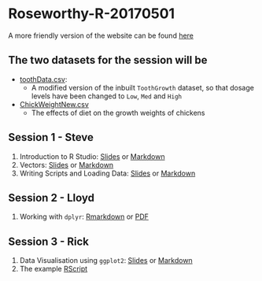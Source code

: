 # Roseworthy-R-20170501

A more friendly version of the website can be found [here](https://uofabioinformaticshub.github.io/Roseworthy-R-20170501/)

## The two datasets for the session will be

- [toothData.csv](data/toothData.csv): 
    + A modified version of the inbuilt `ToothGrowth` dataset, so that dosage levels have been changed to `Low`, `Med` and `High`
- [ChickWeightNew.csv](data/ChickWeightNew.csv)
    + The effects of diet on the growth weights of chickens

## Session 1 - Steve

1. Introduction to R Studio: [Slides](01_Introduction/101_IntroductionRStudio.html) or [Markdown](01_Introduction/101_IntroductionRStudio.md)
2. Vectors: [Slides](01_Introduction/102_Vectors.html) or [Markdown](01_Introduction/102_Vectors.md)
3. Writing Scripts and Loading Data: [Slides](01_Introduction/103_ScriptsAndData.html) or [Markdown](01_Introduction/103_ScriptsAndData.md)

## Session 2 - Lloyd

1. Working with `dplyr`: [Rmarkdown](02_Data_Manipulation/Session2_dplyr_lloyd.Rmd) or [PDF](02_Data_Manipulation/Session2_dplyr_lloyd.pdf)

## Session 3 - Rick

1. Data Visualisation using `ggplot2`: [Slides](03_Data_Visualisation/Data_Visualisation.html) or [Markdown](03_Data_Visualisation/Data_Visualisation.md)
2. The example [RScript](03_Data_Visualisation/Data_Visualisation-2.R)
